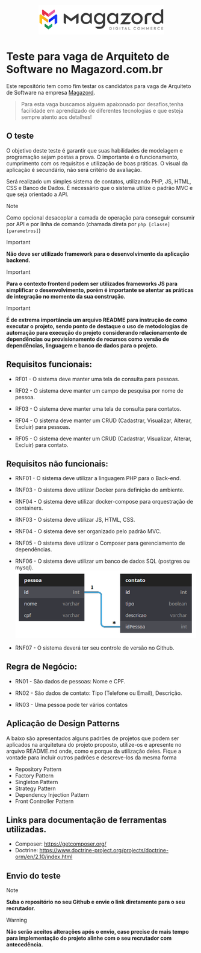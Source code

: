 <div align='center'>
 
![Magazord](image/logo-magazord.png)
 
 </div>

# Teste para vaga de Arquiteto de Software no Magazord.com.br

Este repositório tem como fim testar os candidatos para vaga de Arquiteto de Software na empresa [Magazord](https://magazord.com.br).

> Para esta vaga buscamos alguém apaixonado por desafios,tenha facilidade em aprendizado de diferentes tecnologias e que esteja sempre atento aos detalhes!


## O teste

O objetivo deste teste é garantir que suas habilidades de modelagem e programação sejam postas a prova. O importante é o funcionamento, cumprimento com os requisitos e utilização de boas práticas. O visual da aplicação é secundário, não será critério de avaliação.

Será realizado um simples sistema de contatos, utilizando PHP, JS, HTML, CSS e Banco de Dados. É necessário que o sistema utilize o padrão MVC e que seja orientado a API.

> [!NOTE]
> Como opcional desacoplar a camada de operação para conseguir consumir por API e por linha de comando (chamada direta por ```php [classe] [parametros]```)

> [!IMPORTANT]
> **Não deve ser utilizado framework para o desenvolvimento da aplicação backend.**

> [!IMPORTANT]
> **Para o contexto frontend podem ser utilizados frameworks JS para simplificar o desenvolvimento, porém é importante se atentar as práticas de integração no momento da sua construção.**

> [!IMPORTANT]
> **É de extrema importância um arquivo README para instrução de como executar o projeto, sendo ponto de destaque o uso de metodologias de automação para execução do projeto considerando relacionamento de dependências ou provisionamento de recursos como versão de dependências, linguagem e banco de dados para o projeto.**

## Requisitos funcionais:

- RF01 - O sistema deve manter uma tela de consulta para pessoas.

- RF02 - O sistema deve manter um campo de pesquisa por nome de pessoa.

- RF03 - O sistema deve manter uma tela de consulta para contatos.

- RF04 - O sistema deve manter um CRUD (Cadastrar, Visualizar, Alterar, Excluir) para pessoas.

- RF05 - O sistema deve manter um CRUD (Cadastrar, Visualizar, Alterar, Excluir) para contato.


## Requisitos não funcionais:

- RNF01 - O sistema deve utilizar a linguagem PHP para o Back-end.

- RNF03 - O sistema deve utilizar Docker para definição do ambiente.

- RNF04 - O sistema deve utilizar docker-compose para orquestração de containers.

- RNF03 - O sistema deve utilizar JS, HTML, CSS.

- RNF04 - O sistema deve ser organizado pelo padrão MVC.

- RNF05 - O sistema deve utilizar o Composer para gerenciamento de dependências.

- RNF06 - O sistema deve utilizar um banco de dados SQL (postgres ou mysql).
![Modelagem](image/diagrama.png)

- RNF07 - O sistema deverá ter seu controle de versão no Github.


## Regra de Negócio:

- RN01 - São dados de pessoas: Nome e CPF.

- RN02 - São dados de contato: Tipo (Telefone ou Email), Descrição.

- RN03 - Uma pessoa pode ter vários contatos


## Aplicação de Design Patterns

A baixo são apresentados alguns padrões de projetos que podem ser aplicados na arquitetura do projeto proposto, utilize-os e apresente no arquivo README.md onde, como e porque da utilização deles. Fique a vontade para incluir outros padrões e descreve-los da mesma forma

- Repository Pattern
- Factory Pattern
- Singleton Pattern
- Strategy Pattern
- Dependency Injection Pattern
- Front Controller Pattern

## Links para documentação de ferramentas utilizadas.

- Composer: https://getcomposer.org/
- Doctrine: https://www.doctrine-project.org/projects/doctrine-orm/en/2.10/index.html

## Envio do teste

> [!NOTE]
> **Suba o repositório no seu Github e envie o link diretamente para o seu recrutador.**

> [!WARNING]
> **Não serão aceitos alterações após o envio, caso precise de mais tempo para implementação do projeto alinhe com o seu recrutador com antecedência.**
